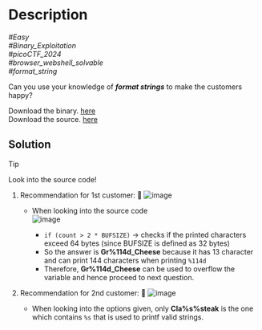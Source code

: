 # Description

_#Easy_<br>
_#Binary_Exploitation_<br>
_#picoCTF_2024_<br>
_#browser_webshell_solvable_<br>
_#format_string_<br>

Can you use your knowledge of ***format strings*** to make the customers happy?<br>

Download the binary. [here](format-string-0)<br>
Download the source. [here](format-string-0.c)

## Solution

> [!TIP]
> Look into the source code!

1. Recommendation for 1st customer: :speech_balloon:
![image](https://github.com/user-attachments/assets/fcff728b-a9f7-4c46-ba3c-71c019ccf43b)

   - When looking into the source code<br>
![image](https://github.com/user-attachments/assets/c3493633-035a-4ab5-8507-1bddaff16dc1)

      - `if (count > 2 * BUFSIZE)` -> checks if the printed characters exceed 64 bytes (since BUFSIZE is defined as 32 bytes)<br>
      - So the answer is __Gr%114d_Cheese__ because it has 13 character and can print 144 characters when printing `%114d`
      - Therefore, __Gr%114d_Cheese__ can be used to overflow the variable and hence proceed to next question.

2. Recommendation for 2nd customer: :speech_balloon:
![image](https://github.com/user-attachments/assets/6b3e5d83-39e5-4517-8a24-4d8678542a24)

   - When looking into the options given, only __Cla%s%steak__ is the one which contains `%s` that is used to printf valid strings.<br>
